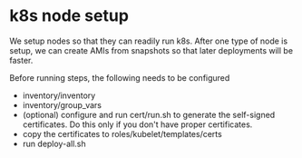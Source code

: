 # k8s node setup
We setup nodes so that they can readily run k8s. After one type of node is setup, we can create AMIs from snapshots so that later deployments will be faster.

Before running steps, the following needs to be configured
* inventory/inventory
* inventory/group_vars
* (optional) configure and run cert/run.sh to generate the self-signed certificates. Do this only if you don't have proper certificates.
* copy the certificates to roles/kubelet/templates/certs
* run deploy-all.sh

